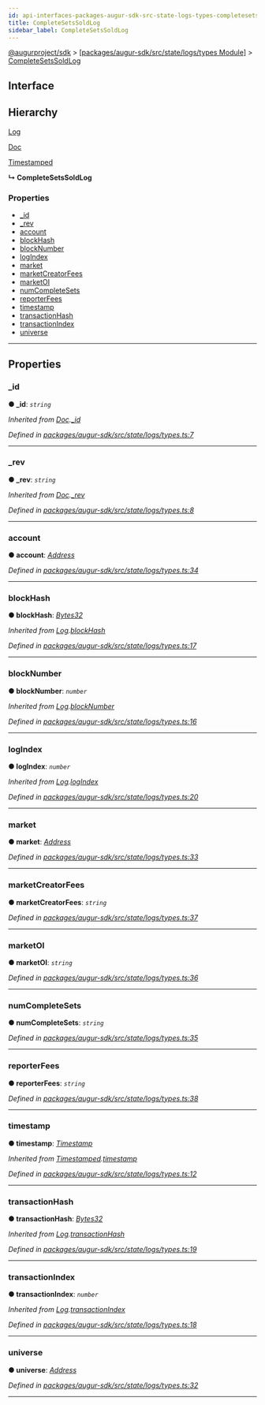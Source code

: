 ```yaml
---
id: api-interfaces-packages-augur-sdk-src-state-logs-types-completesetssoldlog
title: CompleteSetsSoldLog
sidebar_label: CompleteSetsSoldLog
---
```


[@augurproject/sdk](api-readme.md) > [[packages/augur-sdk/src/state/logs/types Module]](api-modules-packages-augur-sdk-src-state-logs-types-module.md) > [CompleteSetsSoldLog](api-interfaces-packages-augur-sdk-src-state-logs-types-completesetssoldlog.md)

## Interface

## Hierarchy

 [Log](api-interfaces-packages-augur-sdk-src-state-logs-types-log.md)

 [Doc](api-interfaces-packages-augur-sdk-src-state-logs-types-doc.md)

 [Timestamped](api-interfaces-packages-augur-sdk-src-state-logs-types-timestamped.md)

**↳ CompleteSetsSoldLog**

### Properties

* [_id](api-interfaces-packages-augur-sdk-src-state-logs-types-completesetssoldlog.md#_id)
* [_rev](api-interfaces-packages-augur-sdk-src-state-logs-types-completesetssoldlog.md#_rev)
* [account](api-interfaces-packages-augur-sdk-src-state-logs-types-completesetssoldlog.md#account)
* [blockHash](api-interfaces-packages-augur-sdk-src-state-logs-types-completesetssoldlog.md#blockhash)
* [blockNumber](api-interfaces-packages-augur-sdk-src-state-logs-types-completesetssoldlog.md#blocknumber)
* [logIndex](api-interfaces-packages-augur-sdk-src-state-logs-types-completesetssoldlog.md#logindex)
* [market](api-interfaces-packages-augur-sdk-src-state-logs-types-completesetssoldlog.md#market)
* [marketCreatorFees](api-interfaces-packages-augur-sdk-src-state-logs-types-completesetssoldlog.md#marketcreatorfees)
* [marketOI](api-interfaces-packages-augur-sdk-src-state-logs-types-completesetssoldlog.md#marketoi)
* [numCompleteSets](api-interfaces-packages-augur-sdk-src-state-logs-types-completesetssoldlog.md#numcompletesets)
* [reporterFees](api-interfaces-packages-augur-sdk-src-state-logs-types-completesetssoldlog.md#reporterfees)
* [timestamp](api-interfaces-packages-augur-sdk-src-state-logs-types-completesetssoldlog.md#timestamp)
* [transactionHash](api-interfaces-packages-augur-sdk-src-state-logs-types-completesetssoldlog.md#transactionhash)
* [transactionIndex](api-interfaces-packages-augur-sdk-src-state-logs-types-completesetssoldlog.md#transactionindex)
* [universe](api-interfaces-packages-augur-sdk-src-state-logs-types-completesetssoldlog.md#universe)

---

## Properties

<a id="_id"></a>

###  _id

**● _id**: *`string`*

*Inherited from [Doc](api-interfaces-packages-augur-sdk-src-state-logs-types-doc.md).[_id](api-interfaces-packages-augur-sdk-src-state-logs-types-doc.md#_id)*

*Defined in [packages/augur-sdk/src/state/logs/types.ts:7](https://github.com/AugurProject/augur/blob/27cf7214d2/packages/augur-sdk/src/state/logs/types.ts#L7)*

___
<a id="_rev"></a>

###  _rev

**● _rev**: *`string`*

*Inherited from [Doc](api-interfaces-packages-augur-sdk-src-state-logs-types-doc.md).[_rev](api-interfaces-packages-augur-sdk-src-state-logs-types-doc.md#_rev)*

*Defined in [packages/augur-sdk/src/state/logs/types.ts:8](https://github.com/AugurProject/augur/blob/27cf7214d2/packages/augur-sdk/src/state/logs/types.ts#L8)*

___
<a id="account"></a>

###  account

**● account**: *[Address](api-modules-packages-augur-sdk-src-state-logs-types-module.md#address)*

*Defined in [packages/augur-sdk/src/state/logs/types.ts:34](https://github.com/AugurProject/augur/blob/27cf7214d2/packages/augur-sdk/src/state/logs/types.ts#L34)*

___
<a id="blockhash"></a>

###  blockHash

**● blockHash**: *[Bytes32](api-modules-packages-augur-sdk-src-state-logs-types-module.md#bytes32)*

*Inherited from [Log](api-interfaces-packages-augur-sdk-src-state-logs-types-log.md).[blockHash](api-interfaces-packages-augur-sdk-src-state-logs-types-log.md#blockhash)*

*Defined in [packages/augur-sdk/src/state/logs/types.ts:17](https://github.com/AugurProject/augur/blob/27cf7214d2/packages/augur-sdk/src/state/logs/types.ts#L17)*

___
<a id="blocknumber"></a>

###  blockNumber

**● blockNumber**: *`number`*

*Inherited from [Log](api-interfaces-packages-augur-sdk-src-state-logs-types-log.md).[blockNumber](api-interfaces-packages-augur-sdk-src-state-logs-types-log.md#blocknumber)*

*Defined in [packages/augur-sdk/src/state/logs/types.ts:16](https://github.com/AugurProject/augur/blob/27cf7214d2/packages/augur-sdk/src/state/logs/types.ts#L16)*

___
<a id="logindex"></a>

###  logIndex

**● logIndex**: *`number`*

*Inherited from [Log](api-interfaces-packages-augur-sdk-src-state-logs-types-log.md).[logIndex](api-interfaces-packages-augur-sdk-src-state-logs-types-log.md#logindex)*

*Defined in [packages/augur-sdk/src/state/logs/types.ts:20](https://github.com/AugurProject/augur/blob/27cf7214d2/packages/augur-sdk/src/state/logs/types.ts#L20)*

___
<a id="market"></a>

###  market

**● market**: *[Address](api-modules-packages-augur-sdk-src-state-logs-types-module.md#address)*

*Defined in [packages/augur-sdk/src/state/logs/types.ts:33](https://github.com/AugurProject/augur/blob/27cf7214d2/packages/augur-sdk/src/state/logs/types.ts#L33)*

___
<a id="marketcreatorfees"></a>

###  marketCreatorFees

**● marketCreatorFees**: *`string`*

*Defined in [packages/augur-sdk/src/state/logs/types.ts:37](https://github.com/AugurProject/augur/blob/27cf7214d2/packages/augur-sdk/src/state/logs/types.ts#L37)*

___
<a id="marketoi"></a>

###  marketOI

**● marketOI**: *`string`*

*Defined in [packages/augur-sdk/src/state/logs/types.ts:36](https://github.com/AugurProject/augur/blob/27cf7214d2/packages/augur-sdk/src/state/logs/types.ts#L36)*

___
<a id="numcompletesets"></a>

###  numCompleteSets

**● numCompleteSets**: *`string`*

*Defined in [packages/augur-sdk/src/state/logs/types.ts:35](https://github.com/AugurProject/augur/blob/27cf7214d2/packages/augur-sdk/src/state/logs/types.ts#L35)*

___
<a id="reporterfees"></a>

###  reporterFees

**● reporterFees**: *`string`*

*Defined in [packages/augur-sdk/src/state/logs/types.ts:38](https://github.com/AugurProject/augur/blob/27cf7214d2/packages/augur-sdk/src/state/logs/types.ts#L38)*

___
<a id="timestamp"></a>

###  timestamp

**● timestamp**: *[Timestamp](api-modules-packages-augur-sdk-src-state-logs-types-module.md#timestamp)*

*Inherited from [Timestamped](api-interfaces-packages-augur-sdk-src-state-logs-types-timestamped.md).[timestamp](api-interfaces-packages-augur-sdk-src-state-logs-types-timestamped.md#timestamp)*

*Defined in [packages/augur-sdk/src/state/logs/types.ts:12](https://github.com/AugurProject/augur/blob/27cf7214d2/packages/augur-sdk/src/state/logs/types.ts#L12)*

___
<a id="transactionhash"></a>

###  transactionHash

**● transactionHash**: *[Bytes32](api-modules-packages-augur-sdk-src-state-logs-types-module.md#bytes32)*

*Inherited from [Log](api-interfaces-packages-augur-sdk-src-state-logs-types-log.md).[transactionHash](api-interfaces-packages-augur-sdk-src-state-logs-types-log.md#transactionhash)*

*Defined in [packages/augur-sdk/src/state/logs/types.ts:19](https://github.com/AugurProject/augur/blob/27cf7214d2/packages/augur-sdk/src/state/logs/types.ts#L19)*

___
<a id="transactionindex"></a>

###  transactionIndex

**● transactionIndex**: *`number`*

*Inherited from [Log](api-interfaces-packages-augur-sdk-src-state-logs-types-log.md).[transactionIndex](api-interfaces-packages-augur-sdk-src-state-logs-types-log.md#transactionindex)*

*Defined in [packages/augur-sdk/src/state/logs/types.ts:18](https://github.com/AugurProject/augur/blob/27cf7214d2/packages/augur-sdk/src/state/logs/types.ts#L18)*

___
<a id="universe"></a>

###  universe

**● universe**: *[Address](api-modules-packages-augur-sdk-src-state-logs-types-module.md#address)*

*Defined in [packages/augur-sdk/src/state/logs/types.ts:32](https://github.com/AugurProject/augur/blob/27cf7214d2/packages/augur-sdk/src/state/logs/types.ts#L32)*

___

